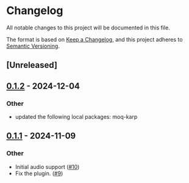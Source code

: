 # Changelog

All notable changes to this project will be documented in this file.

The format is based on [Keep a Changelog](https://keepachangelog.com/en/1.0.0/),
and this project adheres to [Semantic Versioning](https://semver.org/spec/v2.0.0.html).

## [Unreleased]

## [0.1.2](https://github.com/kixelated/moq-rs/compare/moq-gst-v0.1.1...moq-gst-v0.1.2) - 2024-12-04

### Other

- updated the following local packages: moq-karp

## [0.1.1](https://github.com/kixelated/moq-gst/compare/v0.1.0...v0.1.1) - 2024-11-09

### Other

- Initial audio support ([#10](https://github.com/kixelated/moq-gst/pull/10))
- Fix the plugin. ([#9](https://github.com/kixelated/moq-gst/pull/9))
